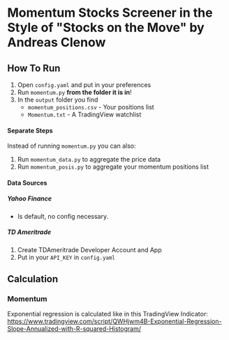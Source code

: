 # Momentum Stocks Screener in the Style of "Stocks on the Move" by Andreas Clenow
## How To Run
1. Open `config.yaml` and put in your preferences 
2. Run `momentum.py` **from the folder it is in**!
3. In the `output` folder you find
   - `momentum_positions.csv` - Your positions list
   - `Momentum.txt` - A TradingView watchlist



#### Separate Steps

Instead of running `momentum.py` you can also:

1. Run `momentum_data.py` to aggregate the price data
2. Run `momentum_posis.py` to aggregate your momentum positions list



#### Data Sources

##### Yahoo Finance

- Is default, no config necessary.

##### TD Ameritrade

1. Create TDAmeritrade Developer Account and App
2. Put in your `API_KEY` in `config.yaml`



## Calculation

### Momentum

Exponential regression is calculated like in this TradingView Indicator: https://www.tradingview.com/script/QWHjwm4B-Exponential-Regression-Slope-Annualized-with-R-squared-Histogram/
